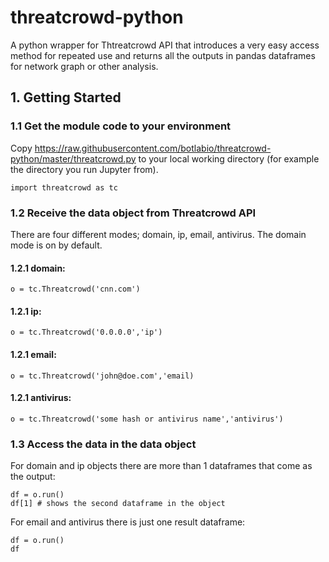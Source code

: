 # threatcrowd-python

A python wrapper for Thtreatcrowd API that introduces a very easy access method for repeated use and returns all the outputs in pandas dataframes for network graph or other analysis. 

## 1. Getting Started 

### 1.1 Get the module code to your environment

Copy https://raw.githubusercontent.com/botlabio/threatcrowd-python/master/threatcrowd.py to your local working directory (for example the directory you run Jupyter from). 

    import threatcrowd as tc

### 1.2 Receive the data object from Threatcrowd API
    
There are four different modes; domain, ip, email, antivirus. The domain mode is on by default.
    
#### 1.2.1 domain: 

    o = tc.Threatcrowd('cnn.com')
    
#### 1.2.1 ip: 

    o = tc.Threatcrowd('0.0.0.0','ip')
    
#### 1.2.1 email: 

    o = tc.Threatcrowd('john@doe.com','email)

#### 1.2.1 antivirus: 

    o = tc.Threatcrowd('some hash or antivirus name','antivirus')
    
    
### 1.3 Access the data in the data object 

For domain and ip objects there are more than 1 dataframes that come as the output: 

    df = o.run()
    df[1] # shows the second dataframe in the object       
    
For email and antivirus there is just one result dataframe: 

    df = o.run()
    df
